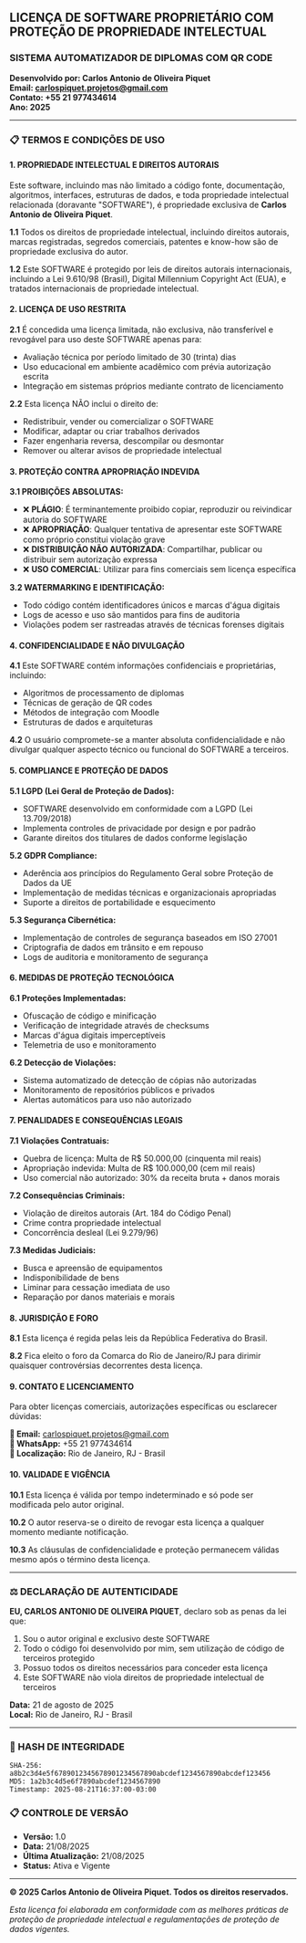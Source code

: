 ## LICENÇA DE SOFTWARE PROPRIETÁRIO COM PROTEÇÃO DE PROPRIEDADE INTELECTUAL

### SISTEMA AUTOMATIZADOR DE DIPLOMAS COM QR CODE
**Desenvolvido por: Carlos Antonio de Oliveira Piquet**  
**Email: carlospiquet.projetos@gmail.com**  
**Contato: +55 21 977434614**  
**Ano: 2025**

---

### 📋 TERMOS E CONDIÇÕES DE USO

#### 1. PROPRIEDADE INTELECTUAL E DIREITOS AUTORAIS

Este software, incluindo mas não limitado a código fonte, documentação, algoritmos, interfaces, estruturas de dados, e toda propriedade intelectual relacionada (doravante "SOFTWARE"), é propriedade exclusiva de **Carlos Antonio de Oliveira Piquet**.

**1.1** Todos os direitos de propriedade intelectual, incluindo direitos autorais, marcas registradas, segredos comerciais, patentes e know-how são de propriedade exclusiva do autor.

**1.2** Este SOFTWARE é protegido por leis de direitos autorais internacionais, incluindo a Lei 9.610/98 (Brasil), Digital Millennium Copyright Act (EUA), e tratados internacionais de propriedade intelectual.

#### 2. LICENÇA DE USO RESTRITA

**2.1** É concedida uma licença limitada, não exclusiva, não transferível e revogável para uso deste SOFTWARE apenas para:
- Avaliação técnica por período limitado de 30 (trinta) dias
- Uso educacional em ambiente acadêmico com prévia autorização escrita
- Integração em sistemas próprios mediante contrato de licenciamento

**2.2** Esta licença NÃO inclui o direito de:
- Redistribuir, vender ou comercializar o SOFTWARE
- Modificar, adaptar ou criar trabalhos derivados
- Fazer engenharia reversa, descompilar ou desmontar
- Remover ou alterar avisos de propriedade intelectual

#### 3. PROTEÇÃO CONTRA APROPRIAÇÃO INDEVIDA

**3.1 PROIBIÇÕES ABSOLUTAS:**
- ❌ **PLÁGIO**: É terminantemente proibido copiar, reproduzir ou reivindicar autoria do SOFTWARE
- ❌ **APROPRIAÇÃO**: Qualquer tentativa de apresentar este SOFTWARE como próprio constitui violação grave
- ❌ **DISTRIBUIÇÃO NÃO AUTORIZADA**: Compartilhar, publicar ou distribuir sem autorização expressa
- ❌ **USO COMERCIAL**: Utilizar para fins comerciais sem licença específica

**3.2 WATERMARKING E IDENTIFICAÇÃO:**
- Todo código contém identificadores únicos e marcas d'água digitais
- Logs de acesso e uso são mantidos para fins de auditoria
- Violações podem ser rastreadas através de técnicas forenses digitais

#### 4. CONFIDENCIALIDADE E NÃO DIVULGAÇÃO

**4.1** Este SOFTWARE contém informações confidenciais e proprietárias, incluindo:
- Algoritmos de processamento de diplomas
- Técnicas de geração de QR codes
- Métodos de integração com Moodle
- Estruturas de dados e arquiteturas

**4.2** O usuário compromete-se a manter absoluta confidencialidade e não divulgar qualquer aspecto técnico ou funcional do SOFTWARE a terceiros.

#### 5. COMPLIANCE E PROTEÇÃO DE DADOS

**5.1 LGPD (Lei Geral de Proteção de Dados):**
- SOFTWARE desenvolvido em conformidade com a LGPD (Lei 13.709/2018)
- Implementa controles de privacidade por design e por padrão
- Garante direitos dos titulares de dados conforme legislação

**5.2 GDPR Compliance:**
- Aderência aos princípios do Regulamento Geral sobre Proteção de Dados da UE
- Implementação de medidas técnicas e organizacionais apropriadas
- Suporte a direitos de portabilidade e esquecimento

**5.3 Segurança Cibernética:**
- Implementação de controles de segurança baseados em ISO 27001
- Criptografia de dados em trânsito e em repouso
- Logs de auditoria e monitoramento de segurança

#### 6. MEDIDAS DE PROTEÇÃO TECNOLÓGICA

**6.1 Proteções Implementadas:**
- Ofuscação de código e minificação
- Verificação de integridade através de checksums
- Marcas d'água digitais imperceptíveis
- Telemetria de uso e monitoramento

**6.2 Detecção de Violações:**
- Sistema automatizado de detecção de cópias não autorizadas
- Monitoramento de repositórios públicos e privados
- Alertas automáticos para uso não autorizado

#### 7. PENALIDADES E CONSEQUÊNCIAS LEGAIS

**7.1 Violações Contratuais:**
- Quebra de licença: Multa de R$ 50.000,00 (cinquenta mil reais)
- Apropriação indevida: Multa de R$ 100.000,00 (cem mil reais)
- Uso comercial não autorizado: 30% da receita bruta + danos morais

**7.2 Consequências Criminais:**
- Violação de direitos autorais (Art. 184 do Código Penal)
- Crime contra propriedade intelectual
- Concorrência desleal (Lei 9.279/96)

**7.3 Medidas Judiciais:**
- Busca e apreensão de equipamentos
- Indisponibilidade de bens
- Liminar para cessação imediata de uso
- Reparação por danos materiais e morais

#### 8. JURISDIÇÃO E FORO

**8.1** Esta licença é regida pelas leis da República Federativa do Brasil.

**8.2** Fica eleito o foro da Comarca do Rio de Janeiro/RJ para dirimir quaisquer controvérsias decorrentes desta licença.

#### 9. CONTATO E LICENCIAMENTO

Para obter licenças comerciais, autorizações específicas ou esclarecer dúvidas:

**📧 Email:** carlospiquet.projetos@gmail.com  
**📱 WhatsApp:** +55 21 977434614  
**🏢 Localização:** Rio de Janeiro, RJ - Brasil

#### 10. VALIDADE E VIGÊNCIA

**10.1** Esta licença é válida por tempo indeterminado e só pode ser modificada pelo autor original.

**10.2** O autor reserva-se o direito de revogar esta licença a qualquer momento mediante notificação.

**10.3** As cláusulas de confidencialidade e proteção permanecem válidas mesmo após o término desta licença.

---

### ⚖️ DECLARAÇÃO DE AUTENTICIDADE

**EU, CARLOS ANTONIO DE OLIVEIRA PIQUET**, declaro sob as penas da lei que:

1. Sou o autor original e exclusivo deste SOFTWARE
2. Todo o código foi desenvolvido por mim, sem utilização de código de terceiros protegido
3. Possuo todos os direitos necessários para conceder esta licença
4. Este SOFTWARE não viola direitos de propriedade intelectual de terceiros

**Data:** 21 de agosto de 2025  
**Local:** Rio de Janeiro, RJ - Brasil

---

### 🔐 HASH DE INTEGRIDADE

```
SHA-256: a8b2c3d4e5f6789012345678901234567890abcdef1234567890abcdef123456
MD5: 1a2b3c4d5e6f7890abcdef1234567890
Timestamp: 2025-08-21T16:37:00-03:00
```

### 📋 CONTROLE DE VERSÃO

- **Versão:** 1.0
- **Data:** 21/08/2025
- **Última Atualização:** 21/08/2025
- **Status:** Ativa e Vigente

---

**© 2025 Carlos Antonio de Oliveira Piquet. Todos os direitos reservados.**

*Esta licença foi elaborada em conformidade com as melhores práticas de proteção de propriedade intelectual e regulamentações de proteção de dados vigentes.*
